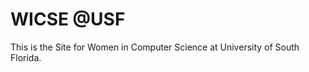 WICSE @USF
================================================================================
This is the Site for Women in Computer Science at University of South Florida.
